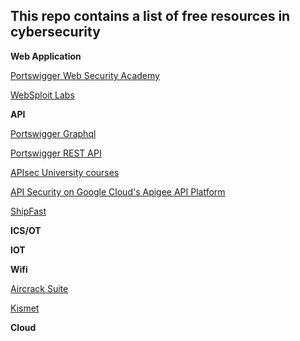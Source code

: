 ## This repo contains a list of free resources in cybersecurity


**Web Application** 

[Portswigger Web Security Academy](https://portswigger.net/web-security)

[WebSploit Labs](https://websploit.org/)


**API**

[Portswigger Graphql](https://portswigger.net/web-security/graphql)

[Portswigger REST API](https://portswigger.net/web-security/api-testing)

[APIsec University courses](https://www.apisecuniversity.com/#courses)

[API Security on Google Cloud's Apigee API Platform](https://www.cloudskillsboost.google/course_templates/255)

[ShipFast](https://github.com/approov/shipfast-api-protection)

**ICS/OT**

**IOT**

**Wifi**

[Aircrack Suite](https://www.aircrack-ng.org/)

[Kismet](https://www.kismetwireless.net/docs/)

**Cloud**
